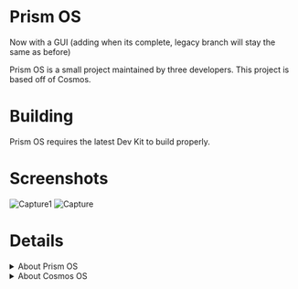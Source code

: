 # Prism OS
<p>Now with a GUI (adding when its complete, legacy branch will stay the same as before)</p>
Prism OS is a small project maintained by three developers.
This project is based off of Cosmos.

# Building
Prism OS requires the latest Dev Kit to build properly.

# Screenshots
![Capture1](https://user-images.githubusercontent.com/49339966/119268040-60c57d80-bbf1-11eb-8cc2-ed262d965841.PNG)
![Capture](https://user-images.githubusercontent.com/49339966/119268042-61f6aa80-bbf1-11eb-8cef-89380f3285b8.PNG)

# Details
<details>
    <Summary>
        About Prism OS
    </Summary>
<p>
     Prism OS is an open source project started in 2021. More coming soon.
</p>
</details>

<details>
    <Summary>
        About Cosmos OS
    </Summary>
<p>
Cosmos is a program that allows you to create an entire operating system using c#, c++, and a few more.

It allows for a file system, graphics, console, and hardware access, aswell as getting user input from a keyboard and a mouse.
</p>
</details>

